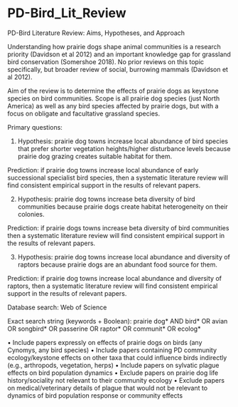 # PD-Bird_Lit_Review

PD-Bird Literature Review: Aims, Hypotheses, and Approach

Understanding how prairie dogs shape animal communities is a research priority (Davidson et al 2012) and an important knowledge gap for grassland bird conservation (Somershoe 2018). No prior reviews on this topic specifically, but broader review of social, burrowing mammals (Davidson et al 2012).

Aim of the review is to determine the effects of prairie dogs as keystone species on bird communities. Scope is all prairie dog species (just North America) as well as any bird species affected by prairie dogs, but with a focus on obligate and facultative grassland species.

Primary questions:
 
1. Hypothesis: prairie dog towns increase local abundance of bird species that prefer shorter vegetation heights/higher disturbance levels because prairie dog grazing creates suitable habitat for them.
 
Prediction: if prairie dog towns increase local abundance of early successional specialist bird species, then a systematic literature review will find consistent empirical support in the results of relevant papers.
 
2. Hypothesis: prairie dog towns increase beta diversity of bird communities because prairie dogs create habitat heterogeneity on their colonies.
 
Prediction: if prairie dogs towns increase beta diversity of bird communities then a systematic literature review will find consistent empirical support in the results of relevant papers.
 
3. Hypothesis: prairie dog towns increase local abundance and diversity of raptors because prairie dogs are an abundant food source for them.
 
Prediction: if prairie dog towns increase local abundance and diversity of raptors, then a systematic literature review will find consistent empirical support in the results of relevant papers.

Database search: Web of Science

Exact search string (keywords + Boolean): prairie dog* AND bird* OR avian OR songbird* OR passerine OR raptor* OR communit* OR ecolog* 

•  Include papers expressly on effects of prairie dogs on birds (any Cynomys, any bird species)
•  Include papers containing PD community ecology/keystone effects on other taxa that could influence birds indirectly (e.g., arthropods, vegetation, herps)
•  Include papers on sylvatic plague effects on bird population dynamics
•	Exclude papers on prairie dog life history/sociality not relevant to their community ecology
•	Exclude papers on medical/veterinary details of plague that would not be relevant to dynamics of bird population response or community effects
